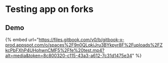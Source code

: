 # Testing app on forks

## Demo

{% embed url="https://files.gitbook.com/v0/b/gitbook-x-prod.appspot.com/o/spaces%2F9n0QLqkiJru3BYkpyr8F%2Fuploads%2FZkcPbFXhP4UHohwnCMF5%2Ffe%20test.mp4?alt=media&token=8c800320-c115-43a3-a612-7c31d1475e34" %}
